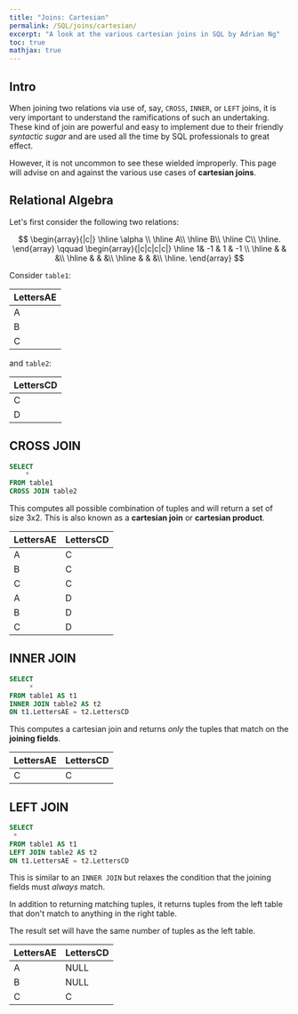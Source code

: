 ```yaml
---
title: "Joins: Cartesian"
permalink: /SQL/joins/cartesian/
excerpt: "A look at the various cartesian joins in SQL by Adrian Ng"
toc: true
mathjax: true
---
```


## Intro

When joining two relations via use of, say, `CROSS`, `INNER`, or `LEFT` joins, it is very important to understand the ramifications of such an undertaking. 
These kind of join are powerful and easy to implement due to their friendly _syntactic sugar_ and are used all the time by SQL professionals to great effect. 

However, it is not uncommon to see these wielded improperly. This page will advise on and against the various use cases of __cartesian joins__.

## Relational Algebra

Let's first consider the following two relations:



$$
\begin{array}{|c|}
\hline
\alpha \\ \hline
A\\ \hline
B\\ \hline
C\\ \hline.
\end{array}
\qquad
\begin{array}{|c|c|c|c|}
\hline
1& -1 & 1 & -1 \\ \hline
 & & &\\ \hline
 &  & &\\ \hline
 &  & &\\ \hline.
\end{array}
$$

Consider `table1`:

|LettersAE|
|---|
|A|
|B|
|C|

and `table2`:

|LettersCD|
|---|
|C|
|D|

## CROSS JOIN

```sql
SELECT
	*
FROM table1
CROSS JOIN table2
```

This computes all possible combination of tuples and will return a set of size 3x2.
This is also known as a  __cartesian join__ or __cartesian product__.

|LettersAE|LettersCD|
|---|---|
|A|C|
|B|C|
|C|C|
|A|D|
|B|D|
|C|D|


## INNER JOIN

```sql
SELECT 
	 *
FROM table1 AS t1
INNER JOIN table2 AS t2
ON t1.LettersAE = t2.LettersCD
```

This computes a cartesian join and returns _only_ the tuples that match on the __joining fields__.

|LettersAE|LettersCD|
|---|---|
|C|C|

## LEFT JOIN

```sql
SELECT 
 *
FROM table1 AS t1
LEFT JOIN table2 AS t2
ON t1.LettersAE = t2.LettersCD
```

This is similar to an `INNER JOIN` but relaxes the condition that the joining fields must _always_ match.

In addition to returning matching tuples, it returns tuples from the left table that don't match to anything in the right table.

The result set will have the same number of tuples as the left table.

|LettersAE|LettersCD|
|---|---|
|A|NULL|
|B|NULL|
|C|C|



